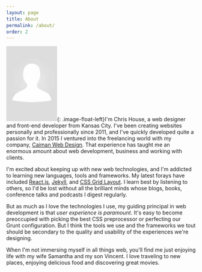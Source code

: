 ```yaml
---
layout: page
title: About
permalink: /about/
order: 2
---
```


![Chris House, web designer and front-end developer](/assets/no-image.jpg){: .image-float-left}I'm Chris House, a web designer and front-end developer from Kansas City. I've been creating websites personally and professionally since 2011, and I've quickly developed quite a passion for it. In 2015 I ventured into the freelancing world with my company, [Caiman Web Design](http://caimanwebdesign.com). That experience has taught me an enormous amount about web development, business and working with clients.

I'm excited about keeping up with new web technologies, and I'm addicted to learning new languages, tools and frameworks. My latest forays have included [React.js](https://facebook.github.io/react/), [Jekyll](https://jekyllrb.com/), and [CSS Grid Layout](/2016/02/10/a-complete-guide-css-grid-layout.html). I learn best by listening to others, so I'd be lost without all the brilliant minds whose blogs, books, conference talks and podcasts I digest regularly.

But as much as I love the technologies I use, my guiding principal in web development is that _user experience is paramount_. It's easy to become preoccupied with picking the best CSS preprocessor or perfecting our Grunt configuration. But I think the tools we use and the frameworks we tout should be secondary to the quality and usability of the experiences we're designing.

When I'm not immersing myself in all things web, you'll find me just enjoying life with my wife Samantha and my son Vincent. I love traveling to new places, enjoying delicious food and discovering great movies.